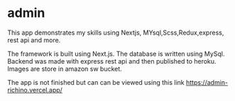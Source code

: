 # admin
This app demonstrates my skills using Nextjs, MYsql,Scss,Redux,express, rest api and more.

The framework is built using Next.js.
The database is written using MySql.
Backend was made with express rest api and then published to heroku.
Images are store in amazon sw bucket.

The app is not finished but can can be viewed using this link https://admin-richino.vercel.app/
